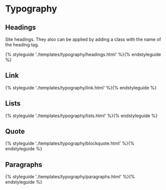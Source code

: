 # Typography

## Headings

Site headings. They also can be applied by adding a class with the name of the heading tag.

{% styleguide './templates/typography/headings.html' %}{% endstyleguide %}

## Link

{% styleguide './templates/typography/link.html' %}{% endstyleguide %}

## Lists

{% styleguide './templates/typography/lists.html' %}{% endstyleguide %}

## Quote

{% styleguide './templates/typography/blockquote.html' %}{% endstyleguide %}

## Paragraphs

{% styleguide './templates/typography/paragraphs.html' %}{% endstyleguide %}
